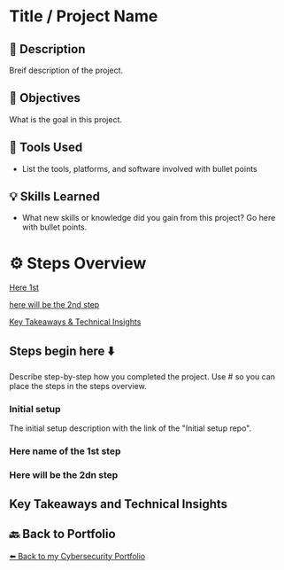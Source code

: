 # Title / Project Name


## 📝 Description
Breif description of the project.

## 🎯 Objectives

What is the goal in this project.

## 🔧 Tools Used

- List the tools, platforms, and software involved with bullet points

## 💡 Skills Learned

- What new skills or knowledge did you gain from this project? Go here with bullet points.

# ⚙️ Steps Overview

[Here 1st](#Here-1st)
   
[here will be the 2nd step](#here-will-be-the-2nd-step)

[Key Takeaways & Technical Insights](#Key-Takeaways-and-Technical-Insights)


## Steps begin here ⬇️ 
Describe step-by-step how you completed the project. Use # so you can place the steps in the steps overview.


### Initial setup

The initial setup description with the link of the "Initial setup repo".

### Here name of the 1st step

### Here will be the 2dn step

## Key Takeaways and Technical Insights

## 🔙 Back to Portfolio
[⬅️ Back to my Cybersecurity Portfolio](https://github.com/RobinBoucherSec/RobinBoucherSec)

